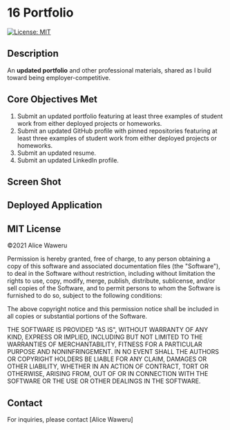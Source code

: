 # 16 Portfolio
[![License: MIT](https://img.shields.io/github/license/CailinBellWold/Team-Profile-Generator?style=plastic)](https://opensource.org/licenses/MIT)

## Description

An **updated portfolio** and other professional materials, shared as I build toward being employer-competitive.

## Core Objectives Met

1. Submit an updated portfolio featuring at least three examples of student work from either deployed projects or homeworks.
2. Submit an updated GitHub profile with pinned repositories featuring at least three examples of student work from either deployed projects or homeworks.
3. Submit an updated resume.
4. Submit an updated LinkedIn profile.

## Screen Shot

 

## Deployed Application



## MIT License
&copy;2021 Alice Waweru

Permission is hereby granted, free of charge, to any person obtaining a copy
of this software and associated documentation files (the "Software"), to deal
in the Software without restriction, including without limitation the rights
to use, copy, modify, merge, publish, distribute, sublicense, and/or sell
copies of the Software, and to permit persons to whom the Software is
furnished to do so, subject to the following conditions:

The above copyright notice and this permission notice shall be included in all
copies or substantial portions of the Software.

THE SOFTWARE IS PROVIDED "AS IS", WITHOUT WARRANTY OF ANY KIND, EXPRESS OR
IMPLIED, INCLUDING BUT NOT LIMITED TO THE WARRANTIES OF MERCHANTABILITY,
FITNESS FOR A PARTICULAR PURPOSE AND NONINFRINGEMENT. IN NO EVENT SHALL THE
AUTHORS OR COPYRIGHT HOLDERS BE LIABLE FOR ANY CLAIM, DAMAGES OR OTHER
LIABILITY, WHETHER IN AN ACTION OF CONTRACT, TORT OR OTHERWISE, ARISING FROM,
OUT OF OR IN CONNECTION WITH THE SOFTWARE OR THE USE OR OTHER DEALINGS IN THE
SOFTWARE.

## Contact
For inquiries, please contact [Alice Waweru]
